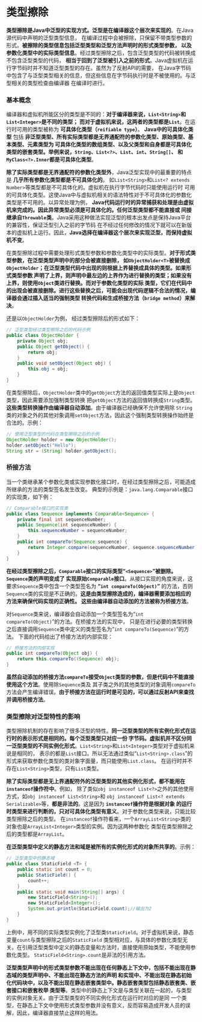 类型擦除
====================================================================
**类型擦除是Java中泛型的实现方式。泛型是在编译器这个层次来实现的**。在Java源代码中声明的泛型类型信息，
在编译过程中会被擦除，只保留不带类型参数的形式。**被擦除的类型信息包括泛型类型和泛型方法声明时的形式类型参数，
以及参数化类型中的实际类型信息**。经过类型擦除之后，包含泛型类型的代码被转换成不包含泛型类型的代码，
**相当于回到了泛型被引入之前的形式**。Java虚拟机在运行字节码时并不知道泛型类型的存在。虽然为了反射API的需要，
在Java字节码中包含了与泛型类型相关的信息，但这些信息在字节码执行时是不被使用的。与泛型相关的类型检查由编译器
在编译时进行。

### 基本概念
编译器和虚拟机所能区分的类型是不同的：**对于编译器来说，`List<String>`和`List<Integer>`是不同的类型；
而对于虚拟机来说，这两者的类型都是`List`**。在运行时可用的类型被称为 **可具体化类型（`reifiable type`）**。
**Java中的可具体化类型** 包括 **非泛型类型、所有实际类型都是无界通配符的参数化类型、原始类型、基本类型、元素类型为
可具体化类型的数组类型、以及父类型和自身都是可具体化类型的嵌套类型。举例来说，`String`、`List<?>`、`List`、`int`、`String[]`、
和`MyClass<?>.Inner`都是可具体化类型**。

**除了实际类型都是无界通配符的参数化类型外**，Java泛型实现中的最重要的特点是 **几乎所有参数化类型都是不可具体化的**。
如`List<String>`和`List<? extends Number>`等类型都是不可具体化的。虚拟机在执行字节代码时只能使用运行时
可用的可具体化类型。这使Java中与虚拟机相关的语法特性对于不可具体化的参数化类型是不可用的。以异常处理为例，
**Java代码运行时的异常捕获和处理是由虚拟机来完成的。因此异常类型必须是可具体化的。任何泛型类型都不能直接或
间接继承自`Throwable`类**。Java采用这种做法实现泛型的根本出发点是保持Java平台的兼容性，保证泛型引入之前的字节码
在不经过任何修改的情况下就可以在新版本的虚拟机上运行。因此，**Java选择在编译器这个层次来实现泛型，而保持虚拟机不变**。

在类型擦除过程中需要处理形式类型参数和参数化类型中的实际类型。**对于形式类型参数，在泛型类型声明中的部分会被直接删除，
如`ObjectHolder<T>`被替换成`ObjectHolder`；在泛型类型代码中出现的则根据上界替换成具体的类型。如果形式类型参数
声明了上界，则声明中最左边的上界作为进行替换的类型；如果没有上界，则使用`Object`类进行替换。而对于参数化类型的实际
类型，它们在代码中的出现会被直接删除。进行这些替换之后，可能会出现代码逻辑不合法的情况，编译器会通过插入适当的强制类型
转换代码和生成桥接方法（`bridge method`）来解决**。

还是以`ObjectHolder`为例， 经过类型擦除后的形式如下：
```java
// 泛型类型经过类型擦除之后的代码示例
public class ObjectHolder {
    private Object obj;
    public Object getObject() {
        return obj;
    }
    public void setObject(Object obj) {
        this.obj = obj;
    }
}
```
在类型擦除后，`ObjectHolder`类中的`getObject`方法的返回值类型实际上是`Object`类型，因此需要添加强制类型转换
把`getObject`方法的返回值转换成`String`类型。**这些类型转换操作由编译器自动添加**。由于编译器已经确保不允许使用除
`String`类的对象之外的其他对象调用`setObject`方法，因此这个强制类型转换操作始终是合法的。示例：
```java
// 使用泛型类型的代码在类型擦除之后的示例
ObjectHolder holder = new ObjectHolder();
holder.setObject("Hello");
String str = (String) holder.getObject();
```

### 桥接方法
当一个类继承某个参数化类或实现参数化接口时，在经过类型擦除之后，可能造成所继承的方法的类型签名发生改变。
典型的示例是：`java.lang.Comparable`接口的实现类，如下例：
```java
// Comparable接口的实现类
public class Sequence implements Comparable<Sequence> {
    private final int sequenceNumber;
    public Sequence(int sequenceNumber) {
        this.sequenceNumber = sequenceNumber;
    }
    public int compareTo(Sequence sequence) {
        return Integer.compare(sequenceNumber, sequence.sequenceNumber);
    }
}
```
**在经过类型擦除之后，`Comparable`接口的实际类型“`<Sequence>`”被删除。`Sequence`类的声明变成了
实现原始`Comparable`接口**。从接口实现的角度来说，这要求`Sequence`类中包含一个类型签名为 **“`int compareTo(Object)`”**
的方法，否则`Sequence`类的实现是不正确的。**这是由类型擦除造成的，编译器需要添加相应的方法来确保代码实现的正确性。
这些由编译器自动添加的方法被称为桥接方法**。

对`Sequence`类来说，编译器会自动添加一个类型签名为“`int compareTo(Object)`”的方法。在桥接方法的实现中，
只是在进行必要的类型转换之后直接调用`Sequence`类中定义的类型签名为“`int compareTo(Sequence)`”的方法。
下面的代码给出了桥接方法的内部实现：
```java
// 桥接方法的内部实现
public int compareTo(Object obj) {
    return this.compareTo((Sequence) obj);
}
```
**虽然自动添加的桥接方法`compareTo`接受`Object`类型的参数，但是代码中不能直接使用这个方法**。使用除`Sequence`类及
其子类之外的其他类型的对象调用`compareTo`方法会产生编译错误。**由于桥接方法在运行时是可见的，可以通过反射API来查找
并调用桥接方法**。

### 类型擦除对泛型特性的影响
类型擦除机制的存在影响了很多泛型的特性。**同一泛型类型的所有实例化形式在运行时的表示形式是相同的。每个泛型类型只对应一份
字节码。虚拟机并不区分同一泛型类型的不同实例化形式**。`List<String>`和`List<Integer>`类型对于虚拟机来说是相同的，
表示的都是`List`接口。所以无法通过类似“`List<String>.class`”的形式来获取参数化类型的类对象字面量，而只能使用`List.class`。
在运行时并不存在`List<String>`类型，只有`List`类型。

**除了实际类型都是无上界通配符外的泛型类型的其他实例化形式，都不能用在`instanceof`操作符中**。例如，
除了类似`obj instanceof List<?>`之外的其他使用方式，如`obj instanceof List<String>`和
`obj instanceof List<? extends Serializable>`等，**都是非法的**。这是因为 **`instanceof`操作符是根据对象
的运行时类型来进行判断的，只对可具体化类型有意义**。对于参数化类型来说，只能比较类型擦除之后的类型。
在`instanceof`操作符看来，一个`ArrayList<String>`类的对象也是`ArrayList<Integer>`类型的实例。因为这两种参数化
类型在类型擦除之后的类型都是`ArrayList`。

**在泛型类型中定义的静态方法和域是被所有的实例化形式的对象所共享的**。示例：
```java
// 泛型类型中的静态域
public class StaticField <T> {
    public static int count = 0;
    public StaticField() {
        count++;
    }
    public static void main(String[] args) {
        new StaticField<String>();
        new StaticField<Integer>();
        System.out.println(StaticField.count);//输出为2
    }
}
```
上例中，用不同的实际类型实例化了泛型类`StaticField`。对于虚拟机来说，静态变量`count`与类型擦除之后的`StaticField`
类型相对应，与具体的参数化类型无关。在引用泛型类型中定义的静态变量和方法时，直接使用原始类型，不能使用参数化类型。
`StaticField<String>.count`是非法的引用方法。

**泛型类型声明中的形式类型参数不能出现在任何静态上下文中，包括不能出现在静态域的类型声明中、不能出现在静态方法的声明
和实现中、不能出现在静态初始化代码块中，以及不能出现在静态嵌套类型中。静态嵌套类型包括静态嵌套类、嵌套接口和嵌套枚举
类型等**。类型中的静态上下文是与类型关联在一起的，与类型的实例对象无关。由于泛型类型的不同实例化形式在运行时对应的是同
一个类型，在静态上下文中使用形式类型参数并没有意义，反而容易造成开发人员的误解，因此，编译器直接禁止这样的用法。


